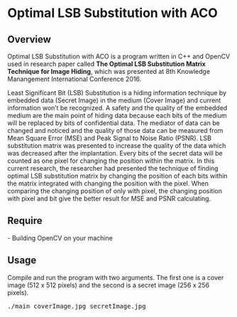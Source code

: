 # Optimal LSB Substitution with ACO

<h2>Overview</h2>
<p>Optimal LSB Substitution with ACO is a program written in C++ and OpenCV used in research paper called <b>The Optimal LSB Substitution Matrix Technique for Image Hiding</b>, which was presented at 8th Knowledge Manangement International Conference 2016.</p>
<p>
Least Significant Bit (LSB) Substitution is a hiding information technique by embedded data (Secret Image) in the medium (Cover Image) and current information won’t be recognized. A safety and the quality of the embedded medium are the main point of hiding data because each bits of the medium will be replaced by bits of confidential data. The mediator of data can be changed and noticed and the quality of those data can be measured from Mean Square Error (MSE) and Peak Signal to Noise Ratio (PSNR). LSB substitution matrix was presented to increase the quality of the data which was decreased after the implantation. Every bits of the secret data will be counted as one pixel for changing the position within the matrix. In this current research, the researcher had presented the technique of finding optimal LSB substitution matrix by changing the position of each bits within the matrix integrated with changing the position with the pixel. When comparing the changing position of only with pixel, the changing position with pixel and bit give the better result for MSE and PSNR calculating.
</p>

<h2>Require</h2>
<p>- Building OpenCV on your machine</p>

<h2>Usage</h2>
<p>Compile and run the program with two arguments. The first one is a cover image (512 x 512 pixels) and the second is a secret image (256 x 256 pixels).</p>
<pre>./main coverImage.jpg secretImage.jpg</pre>
